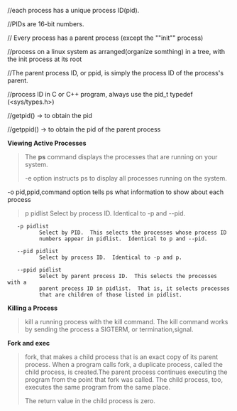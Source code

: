 //each process has a unique process ID(pid).

//PIDs are 16-bit numbers.

// Every process has a parent process (except the ""init"" process)

//process on a linux system as arranged(organize somthing) in a tree, with the init process at its root

//The parent process ID, or ppid, is simply the process ID of the process's parent.

  

//process ID in C or C++ program, always use the pid_t typedef (<sys/types.h>)

//getpid() -> to obtain the pid

//getppid() -> to obtain the pid of the parent process


**Viewing Active Processes**

>The **ps** command displays the processes that are running on your system.
>
>-e option instructs ps to display all processes running on the system.
>
 -o pid,ppid,command option tells ps what information to show about each process
>
>p pidlist
              Select by process ID.  Identical to -p and --pid.

       -p pidlist
              Select by PID.  This selects the processes whose process ID
              numbers appear in pidlist.  Identical to p and --pid.

       --pid pidlist
              Select by process ID.  Identical to -p and p.

       --ppid pidlist
              Select by parent process ID.  This selects the processes with a
              parent process ID in pidlist.  That is, it selects processes
              that are children of those listed in pidlist.


**Killing a Process**

>kill a running process with the kill command.
>The kill command works by sending the process a SIGTERM, or termination,signal.


**Fork and exec**

>fork, that makes a child process that is an exact copy of its parent process.
>When a program calls fork, a duplicate process, called the child process, is created.The parent process continues executing the program from the point that fork was called. The child process, too, executes the same program from the same place.
>
>The return value in the child process is zero.



 